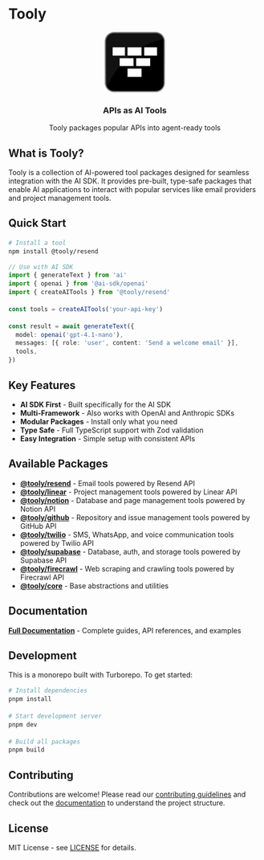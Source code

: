 # Tooly

<div align="center">
  <a href="https://tooly.ctate.dev">
    <img src="tooly-icon.png" alt="Tooly Logo" width="120" height="120">
  </a>
  <h3>APIs as AI Tools</h3>
  <p>Tooly packages popular APIs into agent-ready tools</p>
</div>

## What is Tooly?

Tooly is a collection of AI-powered tool packages designed for seamless integration with the AI SDK. It provides pre-built, type-safe packages that enable AI applications to interact with popular services like email providers and project management tools.

## Quick Start

```bash
# Install a tool
npm install @tooly/resend
```

```ts
// Use with AI SDK
import { generateText } from 'ai'
import { openai } from '@ai-sdk/openai'
import { createAITools } from '@tooly/resend'

const tools = createAITools('your-api-key')

const result = await generateText({
  model: openai('gpt-4.1-nano'),
  messages: [{ role: 'user', content: 'Send a welcome email' }],
  tools,
})
```

## Key Features

- **AI SDK First** - Built specifically for the AI SDK
- **Multi-Framework** - Also works with OpenAI and Anthropic SDKs
- **Modular Packages** - Install only what you need
- **Type Safe** - Full TypeScript support with Zod validation
- **Easy Integration** - Simple setup with consistent APIs

## Available Packages

- **[@tooly/resend](./packages/resend)** - Email tools powered by Resend API
- **[@tooly/linear](./packages/linear)** - Project management tools powered by Linear API
- **[@tooly/notion](./packages/notion)** - Database and page management tools powered by Notion API
- **[@tooly/github](./packages/github)** - Repository and issue management tools powered by GitHub API
- **[@tooly/twilio](./packages/twilio)** - SMS, WhatsApp, and voice communication tools powered by Twilio API
- **[@tooly/supabase](./packages/supabase)** - Database, auth, and storage tools powered by Supabase API
- **[@tooly/firecrawl](./packages/firecrawl)** - Web scraping and crawling tools powered by Firecrawl API
- **[@tooly/core](./packages/core)** - Base abstractions and utilities

## Documentation

**[Full Documentation](https://tooly.ctate.dev/docs)** - Complete guides, API references, and examples

## Development

This is a monorepo built with Turborepo. To get started:

```bash
# Install dependencies
pnpm install

# Start development server
pnpm dev

# Build all packages
pnpm build
```

## Contributing

Contributions are welcome! Please read our [contributing guidelines](./CONTRIBUTING.md) and check out the [documentation](https://tooly.ctate.dev/docs) to understand the project structure.

## License

MIT License - see [LICENSE](./LICENSE) for details.
